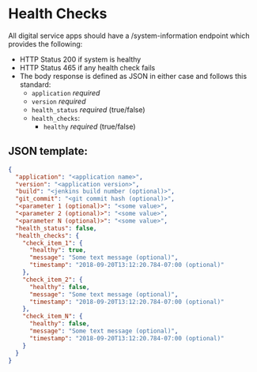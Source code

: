 # Health Checks

All digital service apps should have a /system-information endpoint which provides the following:

* HTTP Status 200 if system is healthy
* HTTP Status 465 if any health check fails
* The body response is defined as JSON in either case and follows this standard:
  * `application` *required*
  * `version` *required*
  * `health_status` *required* (true/false)
  * `health_checks`:
    * `healthy` *required* (true/false)

## JSON template:

```json
{
  "application": "<application name>",
  "version": "<application version>",
  "build": "<jenkins build number (optional)>",
  "git_commit": "<git commit hash (optional)>",
  "<parameter 1 (optional)>": "<some value>",
  "<parameter 2 (optional)>": "<some value>",
  "<parameter N (optional)>": "<some value>",
  "health_status": false,
  "health_checks": {
    "check_item_1": {
      "healthy": true,
      "message": "Some text message (optional)",
      "timestamp": "2018-09-20T13:12:20.784-07:00 (optional)"
    },
    "check_item_2": {
      "healthy": false,
      "message": "Some text message (optional)",
      "timestamp": "2018-09-20T13:12:20.784-07:00 (optional)"
    },
    "check_item_N": {
      "healthy": false,
      "message": "Some text message (optional)",
      "timestamp": "2018-09-20T13:12:20.784-07:00 (optional)"
    }
  }
}
```
